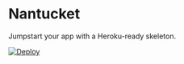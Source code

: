 # Nantucket

Jumpstart your app with a Heroku-ready skeleton.

[![Deploy](https://www.herokucdn.com/deploy/button.svg)](https://heroku.com/deploy)
